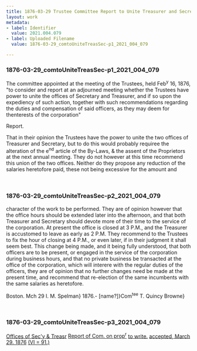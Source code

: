 ```yaml
---
title: 1876-03-29 Trustee Committee Report to Unite Treasurer and Secretary, 2021.004.079
layout: work
metadata:
- label: Identifier
  value: 2021.004.079
- label: Uploaded Filename
  value: 1876-03-29_comtoUniteTreasSec-p1_2021_004_079

---
```

<div class="pages">
<div id="page-1776018">
<h3><a name="page-1776018">1876-03-29_comtoUniteTreasSec-p1_2021_004_079</a></h3>
<div class="page-content">
<p>The committee appointed at the meeting <span class='line-break'> </span>of the Trustees, held Feb<sup>y</sup> 16, 1876, "to consider<span class='line-break'> </span>and report at an adjourned meeting wheth<span class='line-break'></span>er the Trustees have power to unite the <span class='line-break'> </span>offices of Secretary and Treasurer, and if <span class='line-break'> </span>so upon the expediency of such action, togeth<span class='line-break'></span>er with such recommendations regarding <span class='line-break'> </span>the duties and compensation of said <span class='line-break'> </span>officers, as they may deem for thenterests <span class='line-break'> </span>of the corporation"</p>
<p>Report.</p>
<p>That in their opinion the Trustees have <span class='line-break'> </span>the power to unite the two offices of Treas<span class='line-break'></span>urer and Secretary, but to do this would <span class='line-break'> </span>probably requiree the alteration of the e<sup>nd</sup><span class='line-break'> </span>article of the By-Laws, &amp; the assent of the <span class='line-break'> </span>Proprietors at the next annual meeting.<span class='line-break'> </span>They do not however at this time recom<span class='line-break'></span>mend this union of the two offices.<span class='line-break'> </span>Neither do they propose any reduction <span class='line-break'> </span>of the salaries heretofore paid, these <span class='line-break'> </span>not being excessive for the amount and <span class='line-break'> </span></p>
</div>
</div>
<br />
<div id="page-1776019">
<h3><a name="page-1776019">1876-03-29_comtoUniteTreasSec-p2_2021_004_079</a></h3>
<div class="page-content">
<p>character of the work to be performed.<span class='line-break'> </span>They are of opinion however that the <span class='line-break'> </span>office hours should be extended later into <span class='line-break'> </span>the afternoon, and that both Treasurer <span class='line-break'> </span>and Secretary should devote more of<span class='line-break'> </span>their time to the service of the corporation.<span class='line-break'> </span>At present the office is closed at 3 P.M., <span class='line-break'> </span>and the Treasurer is accustomed to leave <span class='line-break'> </span>as early as 2 P.M.  They recommend<span class='line-break'> </span>to the Trustees to fix the hour of closing at <span class='line-break'> </span>4 P.M., or even later, if in their judg<span class='line-break'></span>ment it shall seem best.  This change <span class='line-break'> </span>being made, and it being fully understood,<span class='line-break'> </span>that both officers are to be present, or engaged <span class='line-break'> </span>in the service of the corporation during busi<span class='line-break'></span>ness hours, and that no private business be <span class='line-break'> </span>transacted at the office of the corporation, which <span class='line-break'> </span>will interere with the regular duties of the <span class='line-break'> </span>officers, they are of opinion that no further <span class='line-break'> </span>changes need be made at the present time,<span class='line-break'> </span>and recommend that re-election of the same <span class='line-break'> </span>incumbents with the same salaries as heretofore.</p>
<p>Boston. Mch 29   I. M. Spelman}<span class='line-break'> </span>1876.-   [name?]}Com<sup>tee</sup><span class='line-break'> </span>T. Quincy Browne}</p>
</div>
</div>
<br />
<div id="page-1776020">
<h3><a name="page-1776020">1876-03-29_comtoUniteTreasSec-p3_2021_004_079</a></h3>
<div class="page-content">
<p><u>Offices of Sec'y &amp; Treas<u>r</u></u><span class='line-break'> </span><u>Report of Com. on prop<sup>r</sup></u><span class='line-break'> </span><u>to write.</u><span class='line-break'> </span><u>accepted, March 29. 1876</u><span class='line-break'> </span><u>(VI = 91.)</u></p>
</div>
</div>
<br />
</div>
